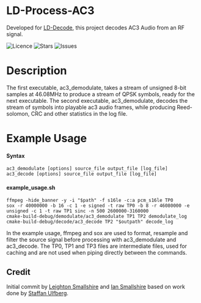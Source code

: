 # LD-Process-AC3

Developed for [LD-Decode](https://github.com/happycube/ld-decode), this project decodes AC3 Audio from an RF signal.

![Licence](https://img.shields.io/github/license/LeightonSmallshire/LD-Process-AC3)
![Stars](https://img.shields.io/github/stars/LeightonSmallshire/LD-Process-AC3)
![Issues](https://img.shields.io/github/issues/LeightonSmallshire/LD-Process-AC3)

# Description

The first executable, ac3_demodulate, takes a stream of unsigned 8-bit samples at 46.08MHz to produce a stream of QPSK
symbols, ready for the next executable. The second executable, ac3_demodulate, decodes the stream of symbols into
playable ac3 audio frames, while producing
Reed-solomon, CRC and other statistics in the log file.

# Example Usage

#### Syntax

```
ac3_demodulate [options] source_file output_file [log_file]
ac3_decode [options] source_file output_file [log_file]
```

#### example_usage.sh

```
ffmpeg -hide_banner -y -i "$path" -f s16le -c:a pcm_s16le TP0
sox -r 40000000 -b 16 -c 1 -e signed -t raw TP0 -b 8 -r 46080000 -e unsigned -c 1 -t raw TP1 sinc -n 500 2600000-3160000
cmake-build-debug/demodulate/ac3_demodulate TP1 TP2 demodulate_log
cmake-build-debug/decode/ac3_decode TP2 "$outpath" decode_log
```

In the example usage, ffmpeg and sox are used to format, resample and filter the source signal before processing with
ac3_demodulate and ac3_decode. The TP0, TP1 and TP3 files are intermediate files, used for caching and are not used
when piping directly between the commands.

## Credit

Initial commit by [Leighton Smallshire](https://github.com/LeightonSmallshire)
and [Ian Smallshire](https://github.com/IanSmallshire)
based on work done by [Staffan Ulfberg](https://bitbucket.org/staffanulfberg/ldaudio).
